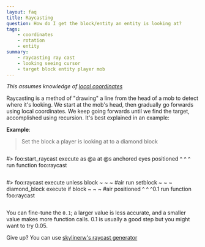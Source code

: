 ```yaml
---
layout: faq
title: Raycasting
question: How do I get the block/entity an entity is looking at?
tags:
    - coordinates
    - rotation
    - entity
summary:
    - raycasting ray cast
    - looking seeing cursor
    - target block entity player mob
---
```


*This assumes knowledge of [local coordinates](local.md)*

Raycasting is a method of "drawing" a line from the head of a mob to detect where it's looking. We start at the mob's head, then gradually go forwards using local coordinates. We keep going forwards until we find the target, accomplished using recursion. It's best explained in an example:

**Example**:
> Set the block a player is looking at to a diamond block
> 
> ```
#> foo:start_raycast
execute as @a at @s anchored eyes positioned ^ ^ ^ run function foo:raycast
> ```
> 
> ```
#> foo:raycast
execute unless block ~ ~ ~ #air run setblock ~ ~ ~ diamond_block
execute if block ~ ~ ~ #air positioned ^ ^ ^0.1 run function foo:raycast
> ```

You can fine-tune the `0.1`; a larger value is less accurate, and a smaller value makes more function calls. 0.1 is usually a good step but you might want to try 0.05.

Give up? You can use [skylinerw's raycast generator](https://skylinerw.com/vdvman1/raycast/)
